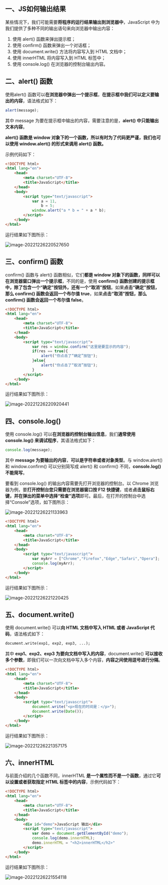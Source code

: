 ## 一、JS如何输出结果

某些情况下，我们可能需要**将程序的运行结果输出到浏览器中**，JavaScript 中为我们提供了多种不同的输出语句来向浏览器中输出内容：

1. 使用 alert() 函数来弹出提示框；
2. 使用 confirm() 函数来弹出一个对话框；
3. 使用 document.write() 方法将内容写入到 HTML 文档中；
4. 使用 innerHTML 将内容写入到 HTML 标签中；
5. 使用 console.log() 在浏览器的控制台输出内容。

## 二、alert() 函数

使用alert() 函数可以**在浏览器中弹出一个提示框**，**在提示框中我们可以定义要输出的内容**，语法格式如下：

```js
alert(message);
```

其中 message 为要在提示框中输出的内容，需要注意的是，**alert() 中只能输出文本内容**。

**alert() 函数是 window 对象下的一个函数，所以有时为了代码更严谨，我们也可以使用 window.alert() 的形式来调用 alert() 函数。**

示例代码如下：

```html
<!DOCTYPE html>
<html lang="en">
    <head>
        <meta charset="UTF-8">
        <title>JavaScript</title>
    </head>
    <body>
        <script type="text/javascript">
            var a = 11,
                b = 5;
            window.alert("a * b = " + a * b);
        </script>
    </body>
</html>
```

运行结果如下图所示：

![image-20221226220527650](C:\Users\DELL\AppData\Roaming\Typora\typora-user-images\image-20221226220527650.png)

## 三、confirm() 函数

confirm() 函数与 alert() 函数相似，它们**都是 window  对象下的函数，同样可以在浏览器窗口弹出一个提示框**，不同的是，使用 **confirm()  函数创建的提示框中，除了包含一个“确定”按钮外，还有一个“取消”按钮**。如果**点击“确定”按钮，那么 confirm() 函数会返回一个布尔值  true**，如果**点击“取消”按钮，那么 confirm() 函数会返回一个布尔值 false**。

```html
<!DOCTYPE html>
<html lang="en">
    <head>
        <meta charset="UTF-8">
        <title>JavaScript</title>
    </head>
    <body>
        <script type="text/javascript">
            var res = window.confirm("这里是要显示的内容");
            if(res == true){
                alert("你点击了“确定”按钮");
            }else{
                alert("你点击了“取消”按钮");
            }
        </script>
    </body>
</html>
```

运行结果如下图所示：

![image-20221226220920441](C:\Users\DELL\AppData\Roaming\Typora\typora-user-images\image-20221226220920441.png)

## 四、console.log()

使用 console.log() 可以**在浏览器的控制台输出信息**，我们**通常使用 console.log() 来调试程序**，其语法格式如下：

```js
console.log(message);
```

其中 **message 为要输出的内容**，**可以是字符串或者对象类型**。与 window.alert() 和 window.confirm() 可以分别简写成 alert() 和 confirm() 不同，**console.log() 不能简写**。

要看到 console.log() 的输出内容需要先打开浏览器的控制台。以 Chrome 浏览器为例，要**打开控制台您只需要在浏览器窗口按 F12 快捷键**，或者**点击鼠标右键，并在弹出的菜单中选择“检查”选项**即可。最后，在打开的控制台中选择“Console”选项，如下图所示：

![image-20221226221133963](C:\Users\DELL\AppData\Roaming\Typora\typora-user-images\image-20221226221133963.png)

```html
<!DOCTYPE html>
<html lang="en">
    <head>
        <meta charset="UTF-8">
        <title>JavaScript</title>
    </head>
    <body>
        <script type="text/javascript">
            var myArr = ["Chrome","Firefox","Edge","Safari","Opera"];
            console.log(myArr);
        </script>
    </body>
</html>
```

运行结果如下图所示：

![image-20221226221220425](C:\Users\DELL\AppData\Roaming\Typora\typora-user-images\image-20221226221220425.png)

## 五、document.write()

使用 document.write() 可以**向 HTML 文档中写入 HTML 或者 JavaScript 代码**，语法格式如下：

```html
document.write(exp1, exp2, exp3, ...);
```

其中 **exp1、exp2、exp3 为要向文档中写入的内容**，document.write() **可以接收多个参数**，即我们可以一次向文档中写入多个内容，**内容之间使用逗号进行分隔**。

```html
<!DOCTYPE html>
<html lang="en">
    <head>
        <meta charset="UTF-8">
        <title>JavaScript</title>
    </head>
    <body>
        <script type="text/javascript">
            document.write("<p>现在的时间是：</p>");
            document.write(Date());
        </script>
    </body>
</html>
```

运行结果如下图所示：

![image-20221226221357175](C:\Users\DELL\AppData\Roaming\Typora\typora-user-images\image-20221226221357175.png)

## 六、innerHTML

与前面介绍的几个函数不同，innerHTML **是一个属性而不是一个函数**，通过它**可以设置或者获取指定 HTML 标签中的内容**，示例代码如下：

```html
<!DOCTYPE html>
<html lang="en">
    <head>
        <meta charset="UTF-8">
        <title>JavaScript</title>
    </head>
    <body>
        <div id="demo">JavaScript 输出</div>
        <script type="text/javascript">
            var demo = document.getElementById("demo");
            console.log(demo.innerHTML);
            demo.innerHTML = "<h2>innerHTML</h2>"
        </script>
    </body>
</html>
```

运行结果如下图所示：

![image-20221226221554118](C:\Users\DELL\AppData\Roaming\Typora\typora-user-images\image-20221226221554118.png)